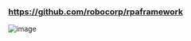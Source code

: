 ### https://github.com/robocorp/rpaframework
![image](https://user-images.githubusercontent.com/54794815/200646963-6539af53-cd05-4c41-abb2-8e3d0c666bb5.png)
